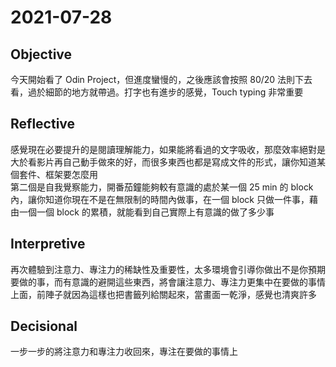 # 2021-07-28

## Objective

今天開始看了 Odin Project，但進度蠻慢的，之後應該會按照 80/20 法則下去看，過於細節的地方就帶過。打字也有進步的感覺，Touch typing 非常重要

## Reflective

感覺現在必要提升的是閱讀理解能力，如果能將看過的文字吸收，那麼效率絕對是大於看影片再自己動手做來的好，而很多東西也都是寫成文件的形式，讓你知道某個套件、框架要怎麼用  
第二個是自我覺察能力，開番茄鐘能夠較有意識的處於某一個 25 min 的 block 內，讓你知道你現在不是在無限制的時間內做事，在一個 block 只做一件事，藉由一個一個 block 的累積，就能看到自己實際上有意識的做了多少事

## Interpretive

再次體驗到注意力、專注力的稀缺性及重要性，太多環境會引導你做出不是你預期要做的事，而有意識的避開這些東西，將會讓注意力、專注力更集中在要做的事情上面，前陣子就因為這樣也把書籤列給關起來，當畫面一乾淨，感覺也清爽許多

## Decisional

一步一步的將注意力和專注力收回來，專注在要做的事情上

